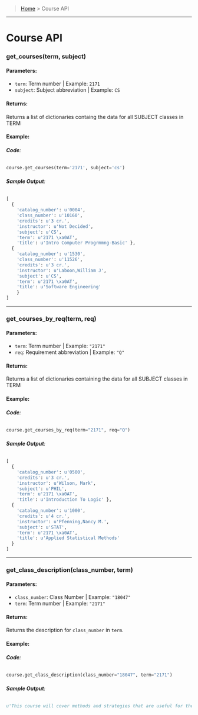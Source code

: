 > [Home](README.md) > Course API
---

# Course API

### **get_courses(term, subject)**

#### **Parameters**:
  - `term`: Term number | Example: `2171`
  - `subject`: Subject abbreviation | Example: `CS`

#### **Returns**:
Returns a list of dictionaries containg the data for all SUBJECT classes in TERM

#### **Example**:

###### **Code**:
```python
course.get_courses(term='2171', subject='cs')
```

###### **Sample Output**:
```python
[
  {
    'catalog_number': u'0004',
    'class_number': u'10160',
    'credits': u'3 cr.',
    'instructor': u'Not Decided',
    'subject': u'CS',
    'term': u'2171 \xa0AT',
    'title': u'Intro Computer Progrmmng-Basic' },
  {
    'catalog_number': u'1530',
    'class_number': u'11526',
    'credits': u'3 cr.',
    'instructor': u'Laboon,William J',
    'subject': u'CS',
    'term': u'2171 \xa0AT',
    'title': u'Software Engineering'
    }
]

```

---

### **get_courses_by_req(term, req)**

#### **Parameters**:
  - `term`: Term number | Example: `"2171"`
  - `req`: Requirement abbreviation | Example: `"Q"`

#### **Returns**:
Returns a list of dictionaries containing the data for all SUBJECT classes in TERM

#### **Example**:

###### **Code**:
```python
course.get_courses_by_req(term="2171", req="Q")
```

###### **Sample Output**:
```python
[
  {
    'catalog_number': u'0500',
    'credits': u'3 cr.',
    'instructor': u'Wilson, Mark',
    'subject': u'PHIL',
    'term': u'2171 \xa0AT',
    'title': u'Introduction To Logic' },
  {   
    'catalog_number': u'1000',
    'credits': u'4 cr.',
    'instructor': u'Pfenning,Nancy M.',
    'subject': u'STAT',
    'term': u'2171 \xa0AT',
    'title': u'Applied Statistical Methods'
  }
]
```

---

### **get_class_description(class_number, term)**

#### **Parameters**:
  - `class_number`: Class Number | Example: `"18047"`
  - `term`: Term number | Example: `"2171"`

#### **Returns**:
Returns the description for `class_number` in `term`.

#### **Example**:

###### **Code**:
```python
course.get_class_description(class_number="18047", term="2171")
```

###### **Sample Output**:
```python
u'This course will cover methods and strategies that are useful for the design of nonnumeric algorithms. Students are expected to design their own algorithms.'
```
